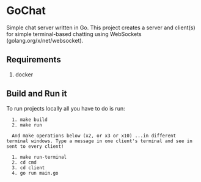 # GoChat
Simple chat server written in Go.
This project creates a server and client(s) for simple terminal-based chatting using WebSockets (golang.org/x/net/websocket).

## Requirements
1. docker

## Build and Run it
To run projects locally all you have to do is run:
```
  1. make build
  2. make run
```

```
  And make operations below (x2, or x3 or x10) ...in different terminal windows. Type a message in one client's terminal and see in sent to every client!

  1. make run-terminal
  2. cd cmd
  3. cd client
  4. go run main.go
  
```